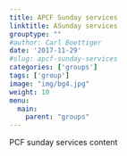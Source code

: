 ```yaml
---
title: APCF Sunday services
linktitle: ASunday services
grouptype: ""
#author: Carl Boettiger
date: '2017-11-29'
#slug: apcf-sunday-services
categories: ['groups']
tags: ['group']
image: "img/bg4.jpg"
weight: 10
menu:
  main:
    parent: "groups"
---
```


PCF sunday services content
